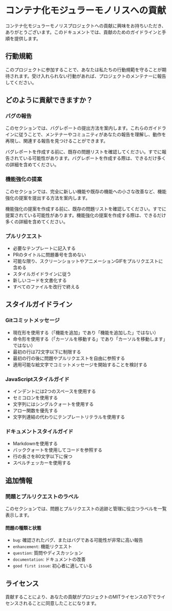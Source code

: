 # コンテナ化モジュラーモノリスへの貢献

コンテナ化モジュラーモノリスプロジェクトへの貢献に興味をお持ちいただき、ありがとうございます。このドキュメントでは、貢献のためのガイドラインと手順を提供します。

## 行動規範

このプロジェクトに参加することで、あなたは私たちの行動規範を守ることが期待されます。受け入れられない行動があれば、プロジェクトのメンテナーに報告してください。

## どのように貢献できますか？

### バグの報告

このセクションでは、バグレポートの提出方法を案内します。これらのガイドラインに従うことで、メンテナーやコミュニティがあなたの報告を理解し、動作を再現し、関連する報告を見つけることができます。

バグレポートを作成する前に、既存の問題リストを確認してください。すでに報告されている可能性があります。バグレポートを作成する際は、できるだけ多くの詳細を含めてください。

### 機能強化の提案

このセクションでは、完全に新しい機能や既存の機能への小さな改善など、機能強化の提案を提出する方法を案内します。

機能強化の提案を作成する前に、既存の問題リストを確認してください。すでに提案されている可能性があります。機能強化の提案を作成する際は、できるだけ多くの詳細を含めてください。

### プルリクエスト

- 必要なテンプレートに記入する
- PRのタイトルに問題番号を含めない
- 可能な限り、スクリーンショットやアニメーションGIFをプルリクエストに含める
- スタイルガイドラインに従う
- 新しいコードを文書化する
- すべてのファイルを改行で終える

## スタイルガイドライン

### Gitコミットメッセージ

- 現在形を使用する（「機能を追加」であり「機能を追加した」ではない）
- 命令形を使用する（「カーソルを移動する」であり「カーソルを移動します」ではない）
- 最初の行は72文字以下に制限する
- 最初の行の後に問題やプルリクエストを自由に参照する
- 適用可能な絵文字でコミットメッセージを開始することを検討する

### JavaScriptスタイルガイド

- インデントには2つのスペースを使用する
- セミコロンを使用する
- 文字列にはシングルクォートを使用する
- アロー関数を優先する
- 文字列連結の代わりにテンプレートリテラルを使用する

### ドキュメントスタイルガイド

- Markdownを使用する
- バッククォートを使用してコードを参照する
- 行の長さを80文字以下に保つ
- スペルチェッカーを使用する

## 追加情報

### 問題とプルリクエストのラベル

このセクションでは、問題とプルリクエストの追跡と管理に役立つラベルを一覧表示します。

#### 問題の種類と状態

- `bug`: 確認されたバグ、またはバグである可能性が非常に高い報告
- `enhancement`: 機能リクエスト
- `question`: 質問やディスカッション
- `documentation`: ドキュメントの改善
- `good first issue`: 初心者に適している

## ライセンス

貢献することにより、あなたの貢献がプロジェクトのMITライセンスの下でライセンスされることに同意したことになります。
